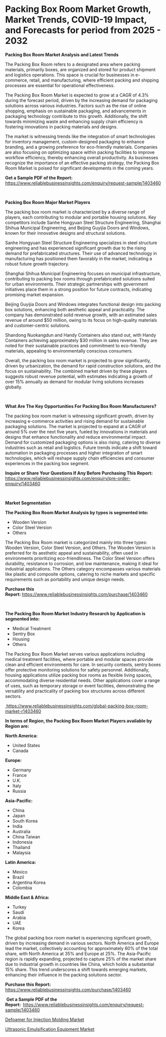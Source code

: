 <p><h1>Packing Box Room Market Growth, Market Trends, COVID-19 Impact, and Forecasts for period from 2025 - 2032</h1></p><p><strong>Packing Box Room Market Analysis and Latest Trends</strong></p>
<p><p>The Packing Box Room refers to a designated area where packing materials, primarily boxes, are organized and stored for product shipment and logistics operations. This space is crucial for businesses in e-commerce, retail, and manufacturing, where efficient packing and shipping processes are essential for operational effectiveness.</p><p>The Packing Box Room Market is expected to grow at a CAGR of 4.3% during the forecast period, driven by the increasing demand for packaging solutions across various industries. Factors such as the rise of online shopping, emphasis on sustainable packaging, and advancements in packaging technology contribute to this growth. Additionally, the shift towards minimizing waste and enhancing supply chain efficiency is fostering innovations in packing materials and designs.</p><p>The market is witnessing trends like the integration of smart technologies for inventory management, custom-designed packaging to enhance branding, and a growing preference for eco-friendly materials. Companies are also focusing on optimizing space within packing facilities to improve workflow efficiency, thereby enhancing overall productivity. As businesses recognize the importance of an effective packing strategy, the Packing Box Room Market is poised for significant developments in the coming years.</p></p>
<p><strong>Get a Sample PDF of the Report:&nbsp;</strong> <a href="https://www.reliablebusinessinsights.com/enquiry/request-sample/1403460?utm_campaign=60&utm_medium=2&utm_source=Github&utm_content=ia&utm_term=13012025&utm_id=packing-box-room">https://www.reliablebusinessinsights.com/enquiry/request-sample/1403460</a></p>
<p>&nbsp;</p>
<p><strong>Packing Box Room Major Market Players</strong></p>
<p><p>The packing box room market is characterized by a diverse range of players, each contributing to modular and portable housing solutions. Key competitors include Sanhe Hongyuan Steel Structure Engineering, Shanghai Shihua Municipal Engineering, and Beijing Guyijia Doors and Windows, known for their innovative designs and structural solutions.</p><p>Sanhe Hongyuan Steel Structure Engineering specializes in steel structure engineering and has experienced significant growth due to the rising demand for prefabricated structures. Their use of advanced technology in manufacturing has positioned them favorably in the market, indicating a robust future growth trajectory.</p><p>Shanghai Shihua Municipal Engineering focuses on municipal infrastructure, contributing to packing box rooms through prefabricated solutions suited for urban environments. Their strategic partnerships with government initiatives place them in a strong position for future contracts, indicating promising market expansion.</p><p>Beijing Guyijia Doors and Windows integrates functional design into packing box solutions, enhancing both aesthetic appeal and practicality. The company has demonstrated solid revenue growth, with an estimated sales revenue of around $50 million, owing to its focus on high-quality materials and customer-centric solutions.</p><p>Shandong Nuokangdun and Handy Containers also stand out, with Handy Containers achieving approximately $30 million in sales revenue. They are noted for their sustainable practices and commitment to eco-friendly materials, appealing to environmentally conscious consumers.</p><p>Overall, the packing box room market is projected to grow significantly, driven by urbanization, the demand for rapid construction solutions, and the focus on sustainability. The combined market driven by these players suggests robust revenue potential, with estimates indicating a growth of over 15% annually as demand for modular living solutions increases globally.</p></p>
<p>&nbsp;</p>
<p><strong>What Are The Key Opportunities For Packing Box Room Manufacturers?</strong></p>
<p><p>The packing box room market is witnessing significant growth, driven by increasing e-commerce activities and rising demand for sustainable packaging solutions. The market is projected to expand at a CAGR of around 5% over the next five years, fueled by innovations in materials and designs that enhance functionality and reduce environmental impact. Demand for customized packaging options is also rising, catering to diverse industries such as retail and logistics. Future trends indicate a shift toward automation in packaging processes and higher integration of smart technologies, which will reshape supply chain efficiencies and consumer experiences in the packing box segment.</p></p>
<p><strong>Inquire or Share Your Questions If Any Before Purchasing This Report:</strong> <a href="https://www.reliablebusinessinsights.com/enquiry/pre-order-enquiry/1403460?utm_campaign=60&utm_medium=2&utm_source=Github&utm_content=ia&utm_term=13012025&utm_id=packing-box-room">https://www.reliablebusinessinsights.com/enquiry/pre-order-enquiry/1403460</a></p>
<p>&nbsp;</p>
<p><strong>Market Segmentation</strong></p>
<p><strong>The Packing Box Room Market Analysis by types is segmented into:</strong></p>
<p><ul><li>Wooden Version</li><li>Color Steel Version</li><li>Others</li></ul></p>
<p><p>The Packing Box Room market is categorized mainly into three types: Wooden Version, Color Steel Version, and Others. The Wooden Version is preferred for its aesthetic appeal and sustainability, often used in environments prioritizing eco-friendliness. The Color Steel Version offers durability, resistance to corrosion, and low maintenance, making it ideal for industrial applications. The Others category encompasses various materials like plastic and composite options, catering to niche markets and specific requirements such as portability and unique design needs.</p></p>
<p><strong>Purchase this Report:&nbsp;</strong><a href="https://www.reliablebusinessinsights.com/purchase/1403460?utm_campaign=60&utm_medium=2&utm_source=Github&utm_content=ia&utm_term=13012025&utm_id=packing-box-room">https://www.reliablebusinessinsights.com/purchase/1403460</a></p>
<p>&nbsp;</p>
<p><strong>The Packing Box Room Market Industry Research by Application is segmented into:</strong></p>
<p><ul><li>Medical Treatment</li><li>Sentry Box</li><li>Housing</li><li>Others</li></ul></p>
<p><p>The Packing Box Room Market serves various applications including medical treatment facilities, where portable and modular spaces provide clean and efficient environments for care. In security contexts, sentry boxes offer protective monitoring solutions for safety personnel. Additionally, housing applications utilize packing box rooms as flexible living spaces, accommodating diverse residential needs. Other applications cover a range of uses, such as temporary storage or event facilities, demonstrating the versatility and practicality of packing box structures across different sectors.</p></p>
<p><a href="https://www.reliablebusinessinsights.com/global-packing-box-room-market-r1403460?utm_campaign=60&utm_medium=2&utm_source=Github&utm_content=ia&utm_term=13012025&utm_id=packing-box-room">&nbsp;https://www.reliablebusinessinsights.com/global-packing-box-room-market-r1403460</a></p>
<p><strong>In terms of Region, the Packing Box Room Market Players available by Region are:</strong></p>
<p>
    <p> <strong> North America: </strong>
        <ul>
            <li>United States</li>
            <li>Canada</li>
        </ul>
        </p> 
    <p> <strong> Europe: </strong>
        <ul>
            <li>Germany</li>
            <li>France</li>
            <li>U.K.</li>
            <li>Italy</li>
            <li>Russia</li>
        </ul>
        </p> 
    <p> <strong> Asia-Pacific: </strong>
        <ul>
            <li>China</li>
            <li>Japan</li>
            <li>South Korea</li>
            <li>India</li>
            <li>Australia</li>
            <li>China Taiwan</li>
            <li>Indonesia</li>
            <li>Thailand</li>
            <li>Malaysia</li>
        </ul>
        </p> 
    <p> <strong> Latin America: </strong>
        <ul>
            <li>Mexico</li>
            <li>Brazil</li>
            <li>Argentina Korea</li>
            <li>Colombia</li>
        </ul>
        </p> 
    <p> <strong> Middle East & Africa: </strong>
        <ul>
            <li>Turkey</li>
            <li>Saudi</li>
            <li>Arabia</li>
            <li>UAE</li>
            <li>Korea</li>
        </ul>
    </p>
    </p>
<p><p>The global packing box room market is experiencing significant growth, driven by increasing demand in various sectors. North America and Europe lead the market, collectively accounting for approximately 60% of the total share, with North America at 35% and Europe at 25%. The Asia-Pacific region is rapidly expanding, projected to capture 25% of the market share due to industrial growth in countries like China, which holds a substantial 15% share. This trend underscores a shift towards emerging markets, enhancing their influence in the packing solutions sector.</p></p>
<p><strong>Purchase this Report: </strong><a href="https://www.reliablebusinessinsights.com/purchase/1403460?utm_campaign=60&utm_medium=2&utm_source=Github&utm_content=ia&utm_term=13012025&utm_id=packing-box-room">https://www.reliablebusinessinsights.com/purchase/1403460</a></p>
<p>&nbsp;<strong>Get a Sample PDF of the Report:&nbsp;&nbsp;</strong><a href="https://www.reliablebusinessinsights.com/enquiry/request-sample/1403460?utm_campaign=60&utm_medium=2&utm_source=Github&utm_content=ia&utm_term=13012025&utm_id=packing-box-room">https://www.reliablebusinessinsights.com/enquiry/request-sample/1403460</a></p>
<p><strong></strong></p>
<p><p><a href="https://github.com/carendesrochers299/Market-Research-Report-List-1/blob/main/defoamer-for-injection-molding-market.md?utm_campaign=60&utm_medium=2&utm_source=Github&utm_content=ia&utm_term=13012025&utm_id=packing-box-room">Defoamer for Injection Molding Market</a></p><p><a href="https://github.com/chaturberville8181/Market-Research-Report-List-1/blob/main/ultrasonic-emulsification-equipment-market.md?utm_campaign=60&utm_medium=2&utm_source=Github&utm_content=ia&utm_term=13012025&utm_id=packing-box-room">Ultrasonic Emulsification Equipment Market</a></p></p>